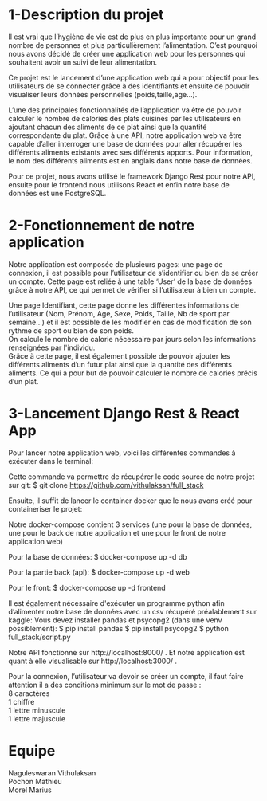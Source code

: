 # 1-Description du projet

Il est vrai que l’hygiène de vie est de plus en plus importante pour un grand nombre de personnes et plus particulièrement l’alimentation. C’est pourquoi nous avons décidé de créer une application web pour les personnes qui souhaitent avoir un suivi de leur alimentation.

Ce projet est le lancement d’une application web qui a pour objectif pour les utilisateurs de se connecter grâce à des identifiants et ensuite de pouvoir visualiser leurs données personnelles (poids,taille,age…). 

L’une des principales fonctionnalités de l’application va être de pouvoir calculer le nombre de calories des plats cuisinés par les utilisateurs en ajoutant chacun des aliments de ce plat ainsi que la quantité correspondante du plat.
Grâce à une API, notre application web va être capable d’aller interroger une base de données pour aller récupérer les différents aliments existants avec ses différents apports. Pour information, le nom des différents aliments est en anglais dans notre base de données.

Pour ce projet, nous avons utilisé le framework Django Rest pour notre API, ensuite pour le frontend nous utilisons React et enfin notre base de données est une PostgreSQL.

# 2-Fonctionnement de notre application

Notre application est composée de plusieurs pages:
une page de connexion, il est possible pour l’utilisateur de s’identifier ou bien de se créer un compte. Cette page est reliée à une table ‘User’ de la base de données grâce à notre API, ce qui permet de vérifier si l’utilisateur à bien un compte.

Une page Identifiant, cette page donne les différentes informations de l’utilisateur (Nom, Prénom, Age, Sexe, Poids, Taille, Nb de sport par semaine…) et il est possible de les modifier en cas de modification de son rythme de sport ou bien de son poids.  
On calcule le nombre de calorie nécessaire par jours selon les informations renseignées par l'individu.  
Grâce à cette page, il est également possible de pouvoir ajouter les différents aliments d’un futur plat ainsi que la quantité des différents aliments. Ce qui a pour but de pouvoir calculer le nombre de calories précis d’un plat.


# 3-Lancement Django Rest & React App


Pour lancer notre application web, voici  les différentes commandes à exécuter dans le terminal:

Cette commande va permettre de récupérer le code source de notre projet sur git:
$ git clone https://github.com/vithulaksan/full_stack



Ensuite, il suffit de lancer le container docker que le nous avons créé pour containeriser le projet:

Notre docker-compose contient 3 services (une pour la base de données, une pour le back de notre application et une pour le front de notre application web)

Pour la base de données:
$ docker-compose up -d db 

Pour la partie back (api):
$ docker-compose up -d web 

Pour le front:
$ docker-compose up -d frontend 


Il est également nécessaire d'exécuter un programme python afin d’alimenter notre base de données avec un csv récupéré préalablement sur kaggle:
Vous devez installer pandas et psycopg2 (dans une venv possiblement):
$ pip install pandas
$ pip install psycopg2
$ python full_stack/script.py

Notre API fonctionne sur http://localhost:8000/ .
Et notre application est quant à elle visualisable sur http://localhost:3000/ .


Pour la connexion, l’utilisateur va devoir se créer un compte, il faut faire attention il a des conditions minimum sur le mot de passe :   
8 caractères  
1 chiffre  
1 lettre minuscule  
1 lettre majuscule   

# Equipe  

Naguleswaran Vithulaksan   
Pochon Mathieu  
Morel Marius